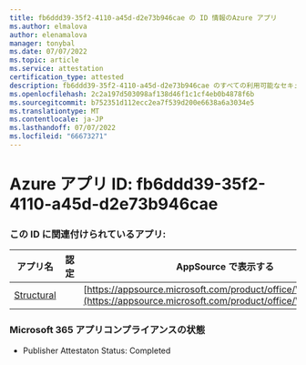 ```yaml
---
title: fb6ddd39-35f2-4110-a45d-d2e73b946cae の ID 情報のAzure アプリ
ms.author: elmalova
author: elenamalova
manager: tonybal
ms.date: 07/07/2022
ms.topic: article
ms.service: attestation
certification_type: attested
description: fb6ddd39-35f2-4110-a45d-d2e73b946cae のすべての利用可能なセキュリティとコンプライアンス情報。
ms.openlocfilehash: 2c2a197d503098af138d46f1c1cf4eb0b4878f6b
ms.sourcegitcommit: b752351d112ecc2ea7f539d200e6638a6a3034e5
ms.translationtype: MT
ms.contentlocale: ja-JP
ms.lasthandoff: 07/07/2022
ms.locfileid: "66673271"
---
```

# <a name="azure-app-id-fb6ddd39-35f2-4110-a45d-d2e73b946cae"></a>Azure アプリ ID: fb6ddd39-35f2-4110-a45d-d2e73b946cae


### <a name="apps-associated-with-this-id"></a>この ID に関連付けられているアプリ:
| **アプリ名** | **認定** | **AppSource で表示する** |
|--------------|---------------|-----------------------|
| [Structural](../forward/WA200002514.md) |  | [https://appsource.microsoft.com/product/office/WA200002514](https://appsource.microsoft.com/product/office/WA200002514) |

### <a name="microsoft-365-app-compliance-status"></a>Microsoft 365 アプリコンプライアンスの状態
- Publisher Attestaton Status: Completed
